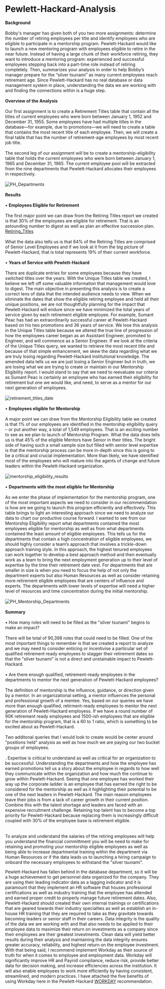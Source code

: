 # Pewlett-Hackard-Analysis

**Background**<br><br>
Bobby's manager has given both of you two more assignments: determine the number of retiring employees per title and identify employees who are eligible to participate in a mentorship program. Pewlett-Hackard would like to launch a new mentoring program with employees eligible to retire in the near future. Instead of having a large chunk of their workforce retiring, they want to introduce a mentoring program: experienced and successful employees stepping back into a part-time role instead of retiring completely. Then, summarizes your analysis in order to help  Bobby’s manager prepare for the “silver tsunami” as many current employees reach retirement age.  Since Pewlett-Hackard has no real database or data management system in place, understanding the data we are working with and finding the connections within is a huge step.<br><br>
**Overview of the Analysis**<br><br>
Our first assignment is to create a Retirement Titles table that contain all the titles of current employees who were born between January 1, 1952 and December 31, 1955. Some employees have had multiple titles in the database—for example, due to promotions—we will need to create a table that contains the most recent title of each employee. Then, we will create a final table that has the number of retirement-age employees by most recent job title.<br><br>
The second leg of our assignment will be to create a mentorship-eligibility table that holds the current employees who were born between January 1, 1965 and December 31, 1965.  The current employee pool will be extracted from the nine departments that Pewlett-Hackard allocates their employees in respectively.<br><br>
![PH_Departments](Data/PH_Departments.png)<br><br>
**Results**<br><br>
•	**Employees Eligible for Retirement**<br><br>
The first major point we can draw from the Retiring Titles report we created is that 30% of the employees are eligible for retirement.  That is an astounding number to digest as well as plan an effective succession plan.  <br>
[Retiring_Titles](https://github.com/whitneyshine/Pewlett-Hackard-Analysis/blob/main/Data/retiring_titles.csv)<br><br>
What the data also tells us is that 64% of the Retiring Titles are comprised of Senior Level Employees and if we look at it from the big picture of Pewlett-Hackard, that is total represents 19% of their current workforce.<br><br>
•	**Years of Service with Pewlett-Hackard**<br><br>
There are duplicate entries for some employees because they have switched titles over the years.  With the Unique Titles table we created, I believe we left off some valuable information that management would love to digest.  The main objective in presenting this analysis is to create a correct lens of data that the intended audience needs to view.  When we eliminate the dates that show the eligible retiring employee and held all their unique positions, we are not thoughtfully planning for the impact that Pewlett-Hackard will endure since we have minimized the total years of service given by each retirement eligible employee.  For example, Sumant Peac has had an extraordinarily successful career at Pewlett-Hackard based on his two promotions and 36 years of service.  We lose this analysis in the Unique Titles table because we altered the true line of progression of how the employees career began as an Assistant Engineer, promoted to Engineer, and will commence as a Senior Engineer.  If we look at the criteria of the Unique Titles query, we wanted to retrieve the most recent title and because of that simple enhancement, we skew the data regarding what we are truly losing regarding Pewlett-Hackard institutional knowledge.  The amended data tells us we are just losing a Senior Engineer but in truth, we are losing what we are trying to create or maintain in our Mentorship Eligibility report.  I would stand to say that we need to reevaluate our criteria as Sumant Peac is certainly an employee who has earned their eligibility for retirement but one we would like, and need, to serve as a mentor for our next generation of employees.<br><br>
![retirement_titles_date](Data/retirement_titles_date.png)<br><br>
•	**Employees eligible for Mentorship**<br><br>
A major point we can draw from the Mentorship Eligibility table we created is that 1% of our employees are identified in the mentorship eligibility query – or put another way, a total of 1,549 employees.  That is an exciting number to see as we plan to launch of Mentorship Program.  What the data does tells us is that 45% of the eligible Mentors have Senior in their titles.  The bright side of having such a small sample size but filled with senior level expertise is that the mentorship process can be more in-depth since this is going to be a critical and crucial implementation. More than likely, we have identified most of the employees who will mature into the agents of change and future leaders within the Pewlett-Hackard organization.<br><br>
![mentorship_eligibility_results](Data/mentorship_eligibility_results.png)<br><br>
•	**Departments with the most eligible for Mentorship**<br><br>
As we enter the phase of implementation for the mentorship program, one of the most important aspects we need to consider in our recommendation is how are we going to launch this program efficiently and effectively.  This table brings to light an interesting approach since we need to analyze our data to chart our productive course forward.  I wanted to see from our Mentorship Eligibility report what departments contained the most employees eligible for mentorship as well as from what departments contained the least amount of eligible employees.  This tells us for the departments that contain a high concentration of eligible employees, we should highly consider a team’s approach that involves a trickle-down approach training style.  In this approach, the highest tenured employees can work together to develop a best approach method and then eventually work as a team to bring the next employment generation up to their level of expertise by the time their retirement date vest.  For departments that are smaller in size is when you need to focus the help of not only the department experts but also Human Resources as well as consider retaining more retirement eligible employees that are centers of influence and experts.  The departments with lower levels of expertise will need a higher level of resources and time concentration during the initial mentorship.<br><br>
![PH_Mentorship_Departments](Data/PH_Mentorship_Departments.png)<br><br>
**Summary**<br><br> 
•	How many roles will need to be filled as the "silver tsunami" begins to make an impact?<br><br>
There will be total of 90,398 roles that could need to be filled.  One of the most important things to remember is that we created a report to analyze and we may need to consider enticing or incentivise a particular set of qualified retirement ready employees to stagger their retirement dates so that the "silver tsunami" is not a direct and unstainable impact to Pewlett-Hackard.<br><br>
•	Are there enough qualified, retirement-ready employees in the departments to mentor the next generation of Pewlett-Hackard employees?<br><br>
The definition of mentorship is the influence, guidance, or direction given by a mentor. In an organizational setting, a mentor influences the personal and professional growth of a mentee.  Yes, based on our queries we have more than enough qualified, retirment-ready employees to mentor the next generation of Pewlett-Hackard employess.  If we have a round number of 90K retirement ready employees and 1500-ish employees that are eligible for the mentorship program, that is a 60 to 1 ratio, which is something to be excited about as Pewlett-Hackard. <br><br>
Two additonal queries that I would look to create would be center around "positions held" analysis as well as how much we are paying our two bucket groups of employees.<br><br>.
Expertise is critical to understand as well as critical for an organization to be successful.  Understanding the departments and how the employee has earned promotions tell us a story about the employee in regards to how well they communicate within the organization and how much the continue to grow within Pewlett-Hackard.  Seeing that one employee has worked their way up the corporate ladder is an employee that has earned the right to be considered for the mentorship as well as it highlighting their potential to be one of the next leaders in Pewlett-Hackard.  The main reason employees leave their jobs is from a lack of career growth in their current position. Combine this with the talent shortage and leaders are faced with an expensive recruitment challenge. Retaining top talent has to become a top priority for Pewlett-Hackard because replacing them is increasingly difficult coupled with 30% of the employee base is retirement eligible.<br><br>   
To analyze and understand the salaries of the retiring employees will help you understand the financial committment you will be need to make for retaining and promoting your mentorship eligible employees as well as being able to increase departmental training within the department via Human Resources or if the data leads us to launching a hiring campaign to onboard the necessary employees to withstand the "silver tsunami".

Pewlett-Hackard has fallen behind in the database department, so it will be a huge achievement to get personnel data organized for the company.  They are using their leading indicator data as a lagging indicator and it is paramount that they implement an HR software that houses professional certifications as well as industry training that the employee has attended and earned proper credit to properly manage future retirement dates.   Also, Pewlett-Hackard should created their own internal trainings or certifications that are geared towards their industry specialties as well as establish an in-house HR training that they are required to take as they gravitate towards becoming leaders or senior staff in their careers.  Data integrity is the quality of the data we are working with and that also needs to be applied to their employee data to maximize their return on investments as a company since their employees are their greatest investments. Clean data will yield better results during their analysis and maintaining the data integrity ensures greater accuracy, reliability, and highest return on the employee investment. With that being said, I recommend implement Workday as their source of truth for when it comes to employee and employment data.  Workday will significantly improve HR and Payroll compliance, reduce risk, provide better data for decision making, and increase efficiencies across the institution. It will also enable employees to work more efficiently by having consistent, streamlined, and modern practices.  I have attached the five benefits of using Workday here in the Pewlett-Hackard [WORKDAY](https://www.workday.com/en-us/pages/infostudy-bredin-fast-track-to-growth-hr.html) recommendation.
